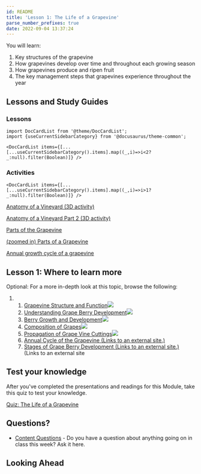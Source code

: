 ```yaml
---
id: README
title: 'Lesson 1: The Life of a Grapevine'
parse_number_prefixes: true
date: 2022-09-04 13:37:24
---
```


You will learn:

1. Key structures of the grapevine
2. How grapevines develop over time and throughout each growing season
3. How grapevines produce and ripen fruit
4. The key management steps that grapevines experience throughout the year

## Lessons and Study Guides

### Lessons

```mdx-code-block
import DocCardList from '@theme/DocCardList';
import {useCurrentSidebarCategory} from '@docusaurus/theme-common';

<DocCardList items={[...[...useCurrentSidebarCategory().items].map((_,i)=>i<2?_:null).filter(Boolean)]} />
```

### Activities

```mdx-code-block
<DocCardList items={[...[...useCurrentSidebarCategory().items].map((_,i)=>i>1?_:null).filter(Boolean)]} />
```

[Anatomy of a Vineyard (3D activity)](https://canvas.umn.edu/courses/142768/modules/items/2989605 'Anatomy of a Vineyard (3D activity)')

[Anatomy of a Vineyard Part 2 (3D activity)](https://canvas.umn.edu/courses/142768/modules/items/3000490 'Anatomy of a Vineyard Part 2 (3D activity)')

[Parts of the Grapevine](https://canvas.umn.edu/courses/142768/modules/items/2969973 'Parts of the Grapevine')

[(zoomed in) Parts of a Grapevine](https://canvas.umn.edu/courses/142768/modules/items/3000573 'Parts of a Grapevine')

[Annual growth cycle of a grapevine](https://canvas.umn.edu/courses/142768/modules/items/2969976 'Annual growth cycle of a grapevine')

## Lesson 1: Where to learn more

Optional: For a more in-depth look at this topic, browse the following:

1.  1.  [Grapevine Structure and Function](https://canvas.umn.edu/courses/142768/files/7618487/download?wrap=1 'Hellman_Grapevine Structure and Function.pdf')[![](https://canvas.umn.edu/images/preview.png) ](https://canvas.umn.edu/courses/142768/files/7618487/download?wrap=1 'Preview the document')
    2.  [Understanding Grape Berry Development](https://canvas.umn.edu/courses/142768/files/7622376/download?wrap=1 'Kennedy_Understanding Grape Berry Development.pdf')[![](https://canvas.umn.edu/images/preview.png) ](https://canvas.umn.edu/courses/142768/files/7622376/download?wrap=1 'Preview the document')
    3.  [Berry Growth and Development](https://canvas.umn.edu/courses/142768/files/7618819/download?wrap=1 'Dokoozlian_Berry Growth and Development.pdf')[![](https://canvas.umn.edu/images/preview.png) ](https://canvas.umn.edu/courses/142768/files/7618819/download?wrap=1 'Preview the document')
    4.  [Composition of Grapes](https://canvas.umn.edu/courses/142768/files/7622818/download?wrap=1 'Dharmadhikari_Composition of Grapes.pdf')[![](https://canvas.umn.edu/images/preview.png) ](https://canvas.umn.edu/courses/142768/files/7622818/download?wrap=1 'Preview the document')
    5.  [Propagation of Grape Vine Cuttings](https://canvas.umn.edu/courses/142768/files/7626914/download?wrap=1 'NM State_Propagation of Grape Vine Cuttings.pdf')[![](https://canvas.umn.edu/images/preview.png) ](https://canvas.umn.edu/courses/142768/files/7626914/download?wrap=1 'Preview the document')
    6.  [Annual Cycle of the Grapevine (Links to an external site.)](https://grapes.extension.org/annual-cycle-of-the-grapevine/)
    7.  [Stages of Grape Berry Development (Links to an external site.)](https://grapes.extension.org/stages-of-grape-berry-development/) (Links to an external site

## Test your knowledge

After you've completed the presentations and readings for this Module, take this quiz to test your knowledge.

[Quiz: The Life of a Grapevine](https://canvas.umn.edu/courses/142768/quizzes/161554 'The Life of a Grapevine')

## Questions?

- [Content Questions](https://canvas.umn.edu/courses/216622/discussion_topics/1033543 'WK1 Content Questions') - Do you have a question about anything going on in class this week? Ask it here.

## Looking Ahead
